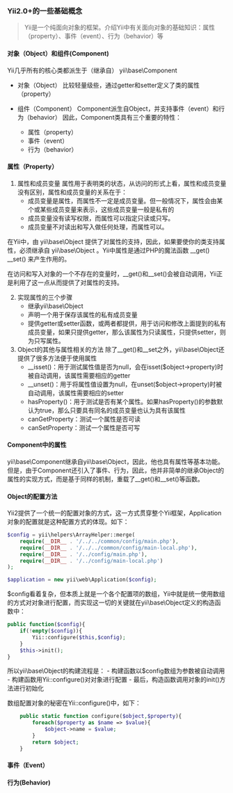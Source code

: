 ### Yii2.0+的一些基础概念

> Yii是一个纯面向对象的框架。介绍Yii中有关面向对象的基础知识：属性（property）、事件（event）、行为（behavior）等

#### 对象（Object）和组件(Component)
 Yii几乎所有的核心类都派生于（继承自） yii\base\Component

- 对象（Object）
比较轻量级些，通过getter和setter定义了类的属性（property）

- 组件（Component）
Component派生自Object，并支持事件（event）和行为（behavior）
因此，Component类具有三个重要的特性：
    + 属性（property）
    + 事件（event）
    + 行为（behavior）

#### 属性（Property）
1. 属性和成员变量
属性用于表明类的状态，从访问的形式上看，属性和成员变量没有区别，属性和成员变量的关系在于：
    - 成员变量是属性，而属性不一定是成员变量。但一般情况下，属性会由某个或某些成员变量来表示，这些成员变量一般是私有的
    - 成员变量没有读写权限，而属性可以指定只读或只写。
    - 成员变量不对读出和写入做任何处理，而属性可以。

在Yii中，由 yii\base\Object 提供了对属性的支持，因此，如果要使你的类支持属性，必须继承自 yii\base\Object 。Yii中属性是通过PHP的魔法函数 __get() __set() 来产生作用的。

在访问和写入对象的一个不存在的变量时，__get()和__set()会被自动调用，Yii正是利用了这一点从而提供了对属性的支持。

2. 实现属性的三个步骤
    - 继承yii\base\Object
    - 声明一个用于保存该属性的私有成员变量
    - 提供getter或setter函数，或两者都提供，用于访问和修改上面提到的私有成员变量，如果只提供getter，那么该属性为只读属性，只提供setter，则为只写属性。
3. Object的其他与属性相关的方法
除了__get()和__set之外，yii\base\Object还提供了很多方法便于使用属性
    - __isset()：用于测试属性值是否为null，会在isset($object->property)时被自动调用，该属性需要相应的getter
    - __unset()：用于将属性值设置为null，在unset($object->property)时被自动调用，该属性需要相应的setter
    - hasProperty()：用于测试是否有某个属性。如果hasProperty()的参数默认为true，那么只要具有同名的成员变量也认为具有该属性
    - canGetProperty：测试一个属性是否可读
    - canSetProperty：测试一个属性是否可写


#### Component中的属性
yii\base\Component继承自yii\base\Object，因此，他也具有属性等基本功能。
但是，由于Component还引入了事件、行为，因此，他并非简单的继承Object的属性的实现方式，而是基于同样的机制，重载了__get()和__set()等函数。

#### Object的配置方法
Yii2提供了一个统一的配置对象的方式，这一方式贯穿整个Yii框架，Application对象的配置就是这种配置方式的体现。如下：
```php
$config = yii\helpers\ArrayHelper::merge(
    require(__DIR__ . '/../../common/config/main.php'),
    require(__DIR__ . '/../../common/config/main-local.php'),
    require(__DIR__ . '/../config/main.php'),
    require(__DIR__ . '/../config/main-local.php')
);

$application = new yii\web\Application($config);
```
$config看着复杂，但本质上就是一个各个配置项的数组，Yii中就是统一使用数组的方式对对象进行配置，而实现这一切的关键就在yii\base\Object定义的构造函数中：
```php
public function($config){
    if(!empty($config)){
        Yii::configure($this,$config);
    }
    $this->init();
}
```
所以yii\base\Object的构建流程是：
    - 构建函数以$config数组为参数被自动调用
    - 构建函数用Yii::configure()对对象进行配置
    - 最后，构造函数调用对象的init()方法进行初始化

数组配置对象的秘密在Yii::configure()中，如下：
```php
    public static function configure($object,$property){
        foreach($property as $name => $value){
            $object->name = $value;
        }
        return $object;
    }
```
#### 事件（Event）




#### 行为(Behavior)